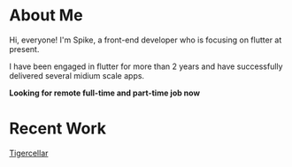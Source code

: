 # About Me

Hi, everyone! I'm Spike, a front-end developer who is focusing on flutter at present.

I have been engaged in flutter for more than 2 years and have successfully delivered several midium scale apps.

**Looking for remote full-time and part-time job now**

# Recent Work 
[Tigercellar](https://drive.google.com/file/d/1ASKYaMD7QM-0bqfOdnyAio_qHR1OM3yf/view?usp=sharing)
